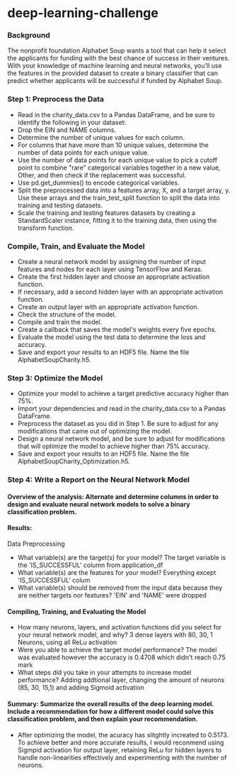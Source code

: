 # deep-learning-challenge
### Background
The nonprofit foundation Alphabet Soup wants a tool that can help it select the applicants for funding with the best chance of success in their ventures. With your knowledge of machine learning and neural networks, you’ll use the features in the provided dataset to create a binary classifier that can predict whether applicants will be successful if funded by Alphabet Soup.

### Step 1: Preprocess the Data
- Read in the charity_data.csv to a Pandas DataFrame, and be sure to identify the following in your dataset:
- Drop the EIN and NAME columns.
- Determine the number of unique values for each column.
- For columns that have more than 10 unique values, determine the number of data points for each unique value.
- Use the number of data points for each unique value to pick a cutoff point to combine "rare" categorical variables together in a new value, Other, and then check if the replacement was successful.
- Use pd.get_dummies() to encode categorical variables.
- Split the preprocessed data into a features array, X, and a target array, y. Use these arrays and the train_test_split function to split the data into training and testing datasets.
- Scale the training and testing features datasets by creating a StandardScaler instance, fitting it to the training data, then using the transform function.

### Compile, Train, and Evaluate the Model
- Create a neural network model by assigning the number of input features and nodes for each layer using TensorFlow and Keras.
- Create the first hidden layer and choose an appropriate activation function.
- If necessary, add a second hidden layer with an appropriate activation function.
- Create an output layer with an appropriate activation function.
- Check the structure of the model.
- Compile and train the model.
- Create a callback that saves the model's weights every five epochs.
- Evaluate the model using the test data to determine the loss and accuracy.
- Save and export your results to an HDF5 file. Name the file AlphabetSoupCharity.h5.

### Step 3: Optimize the Model
- Optimize your model to achieve a target predictive accuracy higher than 75%.
- Import your dependencies and read in the charity_data.csv to a Pandas DataFrame.
- Preprocess the dataset as you did in Step 1. Be sure to adjust for any modifications that came out of optimizing the model.
- Design a neural network model, and be sure to adjust for modifications that will optimize the model to achieve higher than 75% accuracy.
- Save and export your results to an HDF5 file. Name the file AlphabetSoupCharity_Optimization.h5.

### Step 4: Write a Report on the Neural Network Model

#### Overview of the analysis: Alternate and determine columns in order to design and evaluate neural network models to solve a binary classification problem. 

#### Results: 

Data Preprocessing

- What variable(s) are the target(s) for your model?
  The target variable is the 'IS_SUCCESSFUL' column from application_df
- What variable(s) are the features for your model?
  Everything except 'IS_SUCCESSFUL' colum
- What variable(s) should be removed from the input data because they are neither targets nor features?
  'EIN' and 'NAME' were dropped
  
#### Compiling, Training, and Evaluating the Model

- How many neurons, layers, and activation functions did you select for your neural network model, and why?
  3 dense layers with 80, 30, 1 Neurons, using all ReLu activation
- Were you able to achieve the target model performance?
  The model was evaluated however the accuracy is 0.4708 which didn't reach 0.75 mark
- What steps did you take in your attempts to increase model performance?
  Adding addtional layer, changing the amount of neurons (85, 30, 15,1) and adding Sigmoid activation
#### Summary: Summarize the overall results of the deep learning model. Include a recommendation for how a different model could solve this classification problem, and then explain your recommendation.
- After optimizing the model, the acuracy has slitghtly increated to 0.5173. To achieve better and more accurate results, I would reconmend using Sigmpid activation for output layer, retaining ReLu for hidden layers to handle non-linearities effectively and experimenting with the number of neurons.
